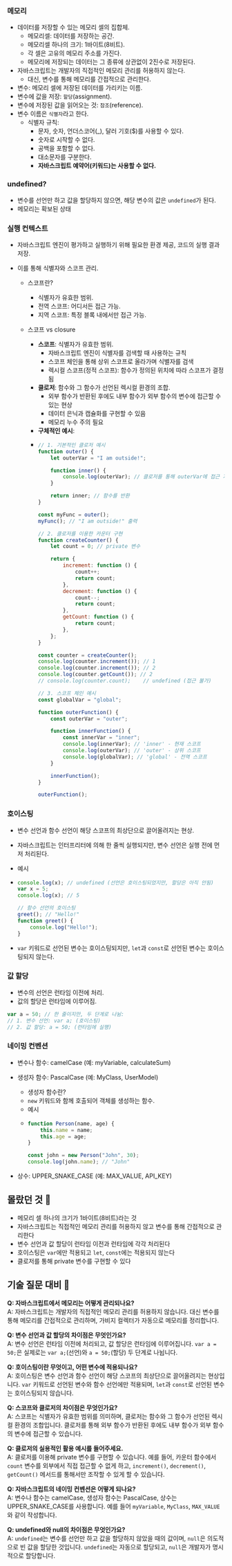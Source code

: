 ### 메모리

-   데이터를 저장할 수 있는 메모리 셀의 집합체.
    -   메모리셀: 데이터를 저장하는 공간.
    -   메모리셀 하나의 크기: 1바이트(8비트).
    -   각 셀은 고유의 메모리 주소를 가진다.
    -   메모리에 저장되는 데이터는 그 종류에 상관없이 2진수로 저장된다.
-   자바스크립트는 개발자의 직접적인 메모리 관리를 허용하지 않는다.
    -   대신, 변수를 통해 메모리를 간접적으로 관리한다.
-   변수: 메모리 셀에 저장된 데이터를 가리키는 이름.
-   변수에 값을 저장: `할당`(assignment).
-   변수에 저장된 값을 읽어오는 것: `참조`(reference).
-   변수 이름은 `식별자`라고 한다.
    -   식별자 규칙:
        -   문자, 숫자, 언더스코어(\_), 달러 기호($)를 사용할 수 있다.
        -   숫자로 시작할 수 없다.
        -   공백을 포함할 수 없다.
        -   대소문자를 구분한다.
        -   **자바스크립트 예약어(키워드)는 사용할 수 없다.**

### undefined?

-   변수를 선언만 하고 값을 할당하지 않으면, 해당 변수의 값은 `undefined`가 된다.
-   메모리는 확보된 상태

### 실행 컨텍스트

-   자바스크립트 엔진이 평가하고 실행하기 위해 필요한 환경 제공, 코드의 실행 결과 저장.
-   이를 통해 식별자와 스코프 관리.

    -   스코프란?
        -   식별자가 유효한 범위.
        -   전역 스코프: 어디서든 접근 가능.
        -   지역 스코프: 특정 블록 내에서만 접근 가능.
    -   스코프 vs closure

        -   **스코프**: 식별자가 유효한 범위.
            -   자바스크립트 엔진이 식별자를 검색할 때 사용하는 규칙
            -   스코프 체인을 통해 상위 스코프로 올라가며 식별자를 검색
            -   렉시컬 스코프(정적 스코프): 함수가 정의된 위치에 따라 스코프가 결정됨
        -   **클로저**: 함수와 그 함수가 선언된 렉시컬 환경의 조합.
            -   외부 함수가 반환된 후에도 내부 함수가 외부 함수의 변수에 접근할 수 있는 현상
            -   데이터 은닉과 캡슐화를 구현할 수 있음
            -   메모리 누수 주의 필요
        -   **구체적인 예시**:
        -   ```javascript
            // 1. 기본적인 클로저 예시
            function outer() {
                let outerVar = "I am outside!";

                function inner() {
                    console.log(outerVar); // 클로저를 통해 outerVar에 접근 가능
                }

                return inner; // 함수를 반환
            }

            const myFunc = outer();
            myFunc(); // "I am outside!" 출력

            // 2. 클로저를 이용한 카운터 구현
            function createCounter() {
                let count = 0; // private 변수

                return {
                    increment: function () {
                        count++;
                        return count;
                    },
                    decrement: function () {
                        count--;
                        return count;
                    },
                    getCount: function () {
                        return count;
                    },
                };
            }

            const counter = createCounter();
            console.log(counter.increment()); // 1
            console.log(counter.increment()); // 2
            console.log(counter.getCount()); // 2
            // console.log(counter.count);    // undefined (접근 불가)

            // 3. 스코프 체인 예시
            const globalVar = "global";

            function outerFunction() {
                const outerVar = "outer";

                function innerFunction() {
                    const innerVar = "inner";
                    console.log(innerVar); // 'inner' - 현재 스코프
                    console.log(outerVar); // 'outer' - 상위 스코프
                    console.log(globalVar); // 'global' - 전역 스코프
                }

                innerFunction();
            }

            outerFunction();
            ```

### 호이스팅

-   변수 선언과 함수 선언이 해당 스코프의 최상단으로 끌어올려지는 현상.
-   자바스크립트는 인터프리터에 의해 한 줄씩 실행되지만, 변수 선언은 실행 전에 먼저 처리된다.
-   예시
-   ```javascript
    console.log(x); // undefined (선언은 호이스팅되었지만, 할당은 아직 안됨)
    var x = 5;
    console.log(x); // 5

    // 함수 선언의 호이스팅
    greet(); // "Hello!"
    function greet() {
        console.log("Hello!");
    }
    ```

-   `var` 키워드로 선언된 변수는 호이스팅되지만, `let`과 `const`로 선언된 변수는 호이스팅되지 않는다.

### 값 할당

-   변수의 선언은 런타임 이전에 처리.
-   값의 할당은 런타임에 이루어짐.

```js
var a = 50; // 한 줄이지만, 두 단계로 나뉨:
// 1. 변수 선언: var a; (호이스팅)
// 2. 값 할당: a = 50; (런타임에 실행)
```

### 네이밍 컨벤션

-   변수나 함수: camelCase (예: myVariable, calculateSum)
-   생성자 함수: PascalCase (예: MyClass, UserModel)

    -   생성자 함수란?
    -   `new` 키워드와 함께 호출되어 객체를 생성하는 함수.
    -   예시
    -   ```javascript
        function Person(name, age) {
            this.name = name;
            this.age = age;
        }

        const john = new Person("John", 30);
        console.log(john.name); // "John"
        ```

-   상수: UPPER_SNAKE_CASE (예: MAX_VALUE, API_KEY)

## 몰랐던 것 📝

-   메모리 셀 하나의 크기가 1바이트(8비트)라는 것
-   자바스크립트는 직접적인 메모리 관리를 허용하지 않고 변수를 통해 간접적으로 관리한다
-   변수 선언과 값 할당이 런타임 이전과 런타임에 각각 처리된다
-   호이스팅은 `var`에만 적용되고 `let`, `const`에는 적용되지 않는다
-   클로저를 통해 private 변수를 구현할 수 있다

## 기술 질문 대비 🤔

**Q: 자바스크립트에서 메모리는 어떻게 관리되나요?**<br />
A: 자바스크립트는 개발자의 직접적인 메모리 관리를 허용하지 않습니다. 대신 변수를 통해 메모리를 간접적으로 관리하며, 가비지 컬렉터가 자동으로 메모리를 정리합니다.

**Q: 변수 선언과 값 할당의 차이점은 무엇인가요?**<br />
A: 변수 선언은 런타임 이전에 처리되고, 값 할당은 런타임에 이루어집니다. `var a = 50;`은 실제로는 `var a;`(선언)와 `a = 50;`(할당) 두 단계로 나뉩니다.

**Q: 호이스팅이란 무엇이고, 어떤 변수에 적용되나요?**<br />
A: 호이스팅은 변수 선언과 함수 선언이 해당 스코프의 최상단으로 끌어올려지는 현상입니다. `var` 키워드로 선언된 변수와 함수 선언에만 적용되며, `let`과 `const`로 선언된 변수는 호이스팅되지 않습니다.

**Q: 스코프와 클로저의 차이점은 무엇인가요?**<br />
A: 스코프는 식별자가 유효한 범위를 의미하며, 클로저는 함수와 그 함수가 선언된 렉시컬 환경의 조합입니다. 클로저를 통해 외부 함수가 반환된 후에도 내부 함수가 외부 함수의 변수에 접근할 수 있습니다.

**Q: 클로저의 실용적인 활용 예시를 들어주세요.**<br />
A: 클로저를 이용해 private 변수를 구현할 수 있습니다. 예를 들어, 카운터 함수에서 `count` 변수를 외부에서 직접 접근할 수 없게 하고, `increment()`, `decrement()`, `getCount()` 메서드를 통해서만 조작할 수 있게 할 수 있습니다.

**Q: 자바스크립트의 네이밍 컨벤션은 어떻게 되나요?**<br />
A: 변수나 함수는 camelCase, 생성자 함수는 PascalCase, 상수는 UPPER_SNAKE_CASE를 사용합니다. 예를 들어 `myVariable`, `MyClass`, `MAX_VALUE`와 같이 작성합니다.

**Q: undefined와 null의 차이점은 무엇인가요?**<br />
A: `undefined`는 변수를 선언만 하고 값을 할당하지 않았을 때의 값이며, `null`은 의도적으로 빈 값을 할당한 것입니다. `undefined`는 자동으로 할당되고, `null`은 개발자가 명시적으로 할당합니다.
